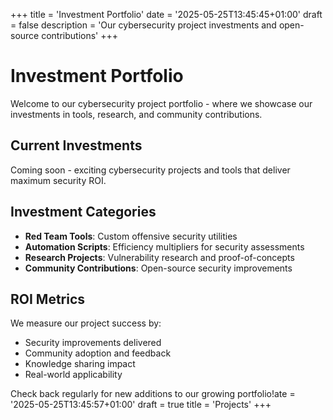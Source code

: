 +++
title = 'Investment Portfolio'
date = '2025-05-25T13:45:45+01:00'
draft = false
description = 'Our cybersecurity project investments and open-source contributions'
+++

# Investment Portfolio

Welcome to our cybersecurity project portfolio - where we showcase our investments in tools, research, and community contributions.

## Current Investments

Coming soon - exciting cybersecurity projects and tools that deliver maximum security ROI.

## Investment Categories

- **Red Team Tools**: Custom offensive security utilities
- **Automation Scripts**: Efficiency multipliers for security assessments  
- **Research Projects**: Vulnerability research and proof-of-concepts
- **Community Contributions**: Open-source security improvements

## ROI Metrics

We measure our project success by:
- Security improvements delivered
- Community adoption and feedback
- Knowledge sharing impact
- Real-world applicability

Check back regularly for new additions to our growing portfolio!ate = '2025-05-25T13:45:57+01:00'
draft = true
title = 'Projects'
+++
